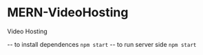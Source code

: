# MERN-VideoHosting
Video Hosting


-- to install dependences `npm start`
-- to run server side `npm start`
